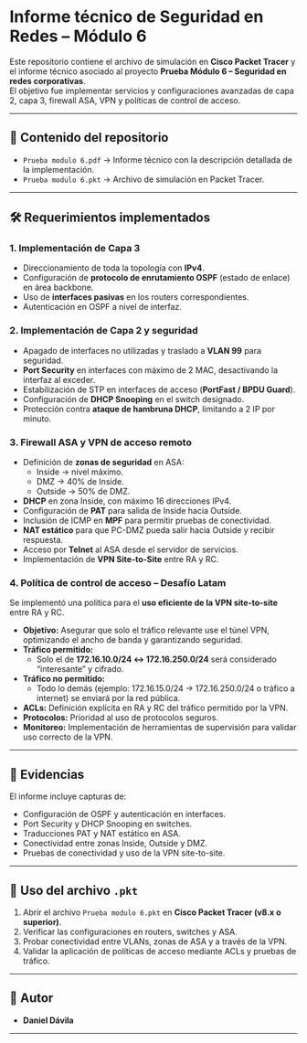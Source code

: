 # Informe técnico de Seguridad en Redes – Módulo 6

Este repositorio contiene el archivo de simulación en **Cisco Packet Tracer** y el informe técnico asociado al proyecto **Prueba Módulo 6 – Seguridad en redes corporativas**.  
El objetivo fue implementar servicios y configuraciones avanzadas de capa 2, capa 3, firewall ASA, VPN y políticas de control de acceso.

---

## 📂 Contenido del repositorio

- `Prueba modulo 6.pdf` → Informe técnico con la descripción detallada de la implementación.  
- `Prueba modulo 6.pkt` → Archivo de simulación en Packet Tracer.  

---

## 🛠️ Requerimientos implementados

### 1. Implementación de Capa 3
- Direccionamiento de toda la topología con **IPv4**.  
- Configuración de **protocolo de enrutamiento OSPF** (estado de enlace) en área backbone.  
- Uso de **interfaces pasivas** en los routers correspondientes.  
- Autenticación en OSPF a nivel de interfaz.  

### 2. Implementación de Capa 2 y seguridad
- Apagado de interfaces no utilizadas y traslado a **VLAN 99** para seguridad.  
- **Port Security** en interfaces con máximo de 2 MAC, desactivando la interfaz al exceder.  
- Estabilización de STP en interfaces de acceso (**PortFast / BPDU Guard**).  
- Configuración de **DHCP Snooping** en el switch designado.  
- Protección contra **ataque de hambruna DHCP**, limitando a 2 IP por minuto.  

### 3. Firewall ASA y VPN de acceso remoto
- Definición de **zonas de seguridad** en ASA:
  - Inside → nivel máximo.  
  - DMZ → 40% de Inside.  
  - Outside → 50% de DMZ.  
- **DHCP** en zona Inside, con máximo 16 direcciones IPv4.  
- Configuración de **PAT** para salida de Inside hacia Outside.  
- Inclusión de ICMP en **MPF** para permitir pruebas de conectividad.  
- **NAT estático** para que PC-DMZ pueda salir hacia Outside y recibir respuesta.  
- Acceso por **Telnet** al ASA desde el servidor de servicios.  
- Implementación de **VPN Site-to-Site** entre RA y RC.  

### 4. Política de control de acceso – Desafío Latam
Se implementó una política para el **uso eficiente de la VPN site-to-site** entre RA y RC.  

- **Objetivo:** Asegurar que solo el tráfico relevante use el túnel VPN, optimizando el ancho de banda y garantizando seguridad.  
- **Tráfico permitido:**  
  - Solo el de **172.16.10.0/24 ↔ 172.16.250.0/24** será considerado “interesante” y cifrado.  
- **Tráfico no permitido:**  
  - Todo lo demás (ejemplo: 172.16.15.0/24 → 172.16.250.0/24 o tráfico a internet) se enviará por la red pública.  
- **ACLs:** Definición explícita en RA y RC del tráfico permitido por la VPN.  
- **Protocolos:** Prioridad al uso de protocolos seguros.  
- **Monitoreo:** Implementación de herramientas de supervisión para validar uso correcto de la VPN.  

---

## 📸 Evidencias
El informe incluye capturas de:
- Configuración de OSPF y autenticación en interfaces.  
- Port Security y DHCP Snooping en switches.  
- Traducciones PAT y NAT estático en ASA.  
- Conectividad entre zonas Inside, Outside y DMZ.  
- Pruebas de conectividad y uso de la VPN site-to-site.  

---

## 🚀 Uso del archivo `.pkt`
1. Abrir el archivo `Prueba modulo 6.pkt` en **Cisco Packet Tracer (v8.x o superior)**.  
2. Verificar las configuraciones en routers, switches y ASA.  
3. Probar conectividad entre VLANs, zonas de ASA y a través de la VPN.  
4. Validar la aplicación de políticas de acceso mediante ACLs y pruebas de tráfico.  

---

## 👤 Autor
- **Daniel Dávila**  

---
